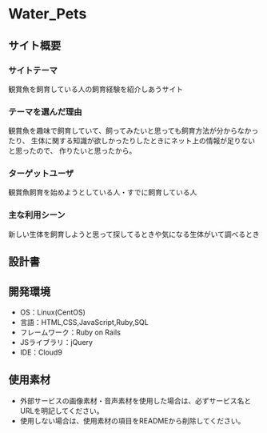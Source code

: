 # Water_Pets
## サイト概要
### サイトテーマ
観賞魚を飼育している人の飼育経験を紹介しあうサイト

### テーマを選んだ理由
観賞魚を趣味で飼育していて、飼ってみたいと思っても飼育方法が分からなかったり、
生体に関する知識が欲しかったりしたときにネット上の情報が足りないと思ったので、
作りたいと思ったから。

### ターゲットユーザ
観賞魚飼育を始めようとしている人・すでに飼育している人

### 主な利用シーン
新しい生体を飼育しようと思って探してるときや気になる生体がいて調べるとき

## 設計書

## 開発環境
- OS：Linux(CentOS)
- 言語：HTML,CSS,JavaScript,Ruby,SQL
- フレームワーク：Ruby on Rails
- JSライブラリ：jQuery
- IDE：Cloud9

## 使用素材
- 外部サービスの画像素材・音声素材を使用した場合は、必ずサービス名とURLを明記してください。
- 使用しない場合は、使用素材の項目をREADMEから削除してください。